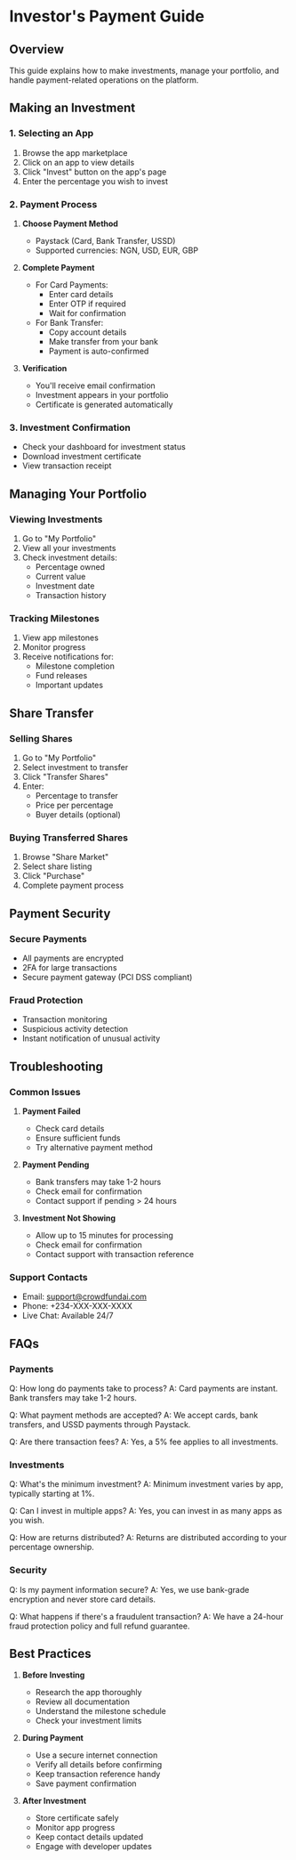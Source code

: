 # Investor's Payment Guide

## Overview
This guide explains how to make investments, manage your portfolio, and handle payment-related operations on the platform.

## Making an Investment

### 1. Selecting an App
1. Browse the app marketplace
2. Click on an app to view details
3. Click "Invest" button on the app's page
4. Enter the percentage you wish to invest

### 2. Payment Process
1. **Choose Payment Method**
   - Paystack (Card, Bank Transfer, USSD)
   - Supported currencies: NGN, USD, EUR, GBP

2. **Complete Payment**
   - For Card Payments:
     - Enter card details
     - Enter OTP if required
     - Wait for confirmation
   - For Bank Transfer:
     - Copy account details
     - Make transfer from your bank
     - Payment is auto-confirmed

3. **Verification**
   - You'll receive email confirmation
   - Investment appears in your portfolio
   - Certificate is generated automatically

### 3. Investment Confirmation
- Check your dashboard for investment status
- Download investment certificate
- View transaction receipt

## Managing Your Portfolio

### Viewing Investments
1. Go to "My Portfolio"
2. View all your investments
3. Check investment details:
   - Percentage owned
   - Current value
   - Investment date
   - Transaction history

### Tracking Milestones
1. View app milestones
2. Monitor progress
3. Receive notifications for:
   - Milestone completion
   - Fund releases
   - Important updates

## Share Transfer

### Selling Shares
1. Go to "My Portfolio"
2. Select investment to transfer
3. Click "Transfer Shares"
4. Enter:
   - Percentage to transfer
   - Price per percentage
   - Buyer details (optional)

### Buying Transferred Shares
1. Browse "Share Market"
2. Select share listing
3. Click "Purchase"
4. Complete payment process

## Payment Security

### Secure Payments
- All payments are encrypted
- 2FA for large transactions
- Secure payment gateway (PCI DSS compliant)

### Fraud Protection
- Transaction monitoring
- Suspicious activity detection
- Instant notification of unusual activity

## Troubleshooting

### Common Issues
1. **Payment Failed**
   - Check card details
   - Ensure sufficient funds
   - Try alternative payment method

2. **Payment Pending**
   - Bank transfers may take 1-2 hours
   - Check email for confirmation
   - Contact support if pending > 24 hours

3. **Investment Not Showing**
   - Allow up to 15 minutes for processing
   - Check email for confirmation
   - Contact support with transaction reference

### Support Contacts
- Email: support@crowdfundai.com
- Phone: +234-XXX-XXX-XXXX
- Live Chat: Available 24/7

## FAQs

### Payments
Q: How long do payments take to process?
A: Card payments are instant. Bank transfers may take 1-2 hours.

Q: What payment methods are accepted?
A: We accept cards, bank transfers, and USSD payments through Paystack.

Q: Are there transaction fees?
A: Yes, a 5% fee applies to all investments.

### Investments
Q: What's the minimum investment?
A: Minimum investment varies by app, typically starting at 1%.

Q: Can I invest in multiple apps?
A: Yes, you can invest in as many apps as you wish.

Q: How are returns distributed?
A: Returns are distributed according to your percentage ownership.

### Security
Q: Is my payment information secure?
A: Yes, we use bank-grade encryption and never store card details.

Q: What happens if there's a fraudulent transaction?
A: We have a 24-hour fraud protection policy and full refund guarantee.

## Best Practices

1. **Before Investing**
   - Research the app thoroughly
   - Review all documentation
   - Understand the milestone schedule
   - Check your investment limits

2. **During Payment**
   - Use a secure internet connection
   - Verify all details before confirming
   - Keep transaction reference handy
   - Save payment confirmation

3. **After Investment**
   - Store certificate safely
   - Monitor app progress
   - Keep contact details updated
   - Engage with developer updates 